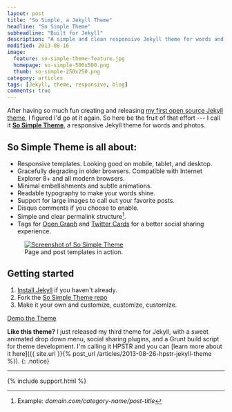 ```yaml
---
layout: post
title: "So Simple, a Jekyll Theme"
headline: "So Simple Theme"
subheadline: "Built for Jekyll"
description: "A simple and clean responsive Jekyll theme for words and photos by designer Michael Rose."
modified: 2013-08-16
image: 
  feature: so-simple-theme-feature.jpg
  homepage: so-simple-500x500.png
  thumb: so-simple-250x250.png
category: articles
tags: [Jekyll, theme, responsive, blog]
comments: true
---
```


After having so much fun creating and releasing [my first open source Jekyll theme](http://mmistakes.github.io/minimal-mistakes), I figured I'd go at it again. So here be the fruit of that effort --- I call it [**So Simple Theme**](http://mmistakes.github.io/so-simple-theme), a responsive Jekyll theme for words and photos. 

## So Simple Theme is all about:

* Responsive templates. Looking good on mobile, tablet, and desktop.
* Gracefully degrading in older browsers. Compatible with Internet Explorer 8+ and all modern browsers. 
* Minimal embellishments and subtle animations. 
* Readable typography to make your words shine.
* Support for large images to call out your favorite posts.
* Disqus comments if you choose to enable.
* Simple and clear permalink structure[^1].
* Tags for [Open Graph](https://developers.facebook.com/docs/opengraph/) and [Twitter Cards](https://dev.twitter.com/docs/cards) for a better social sharing experience.

<figure class="large">
	<a href="http://mmistakes.github.io/so-simple-theme" onClick="_gaq.push(['_trackEvent', 'Link', 'So Simple - Theme Demo']);" title="Preview So Simple Theme"><img src="{{ site.url }}/images/so-simple-theme-preview.jpg" alt="Screenshot of So Simple Theme"></a>
	<figcaption>Page and post templates in action.</figcaption>
</figure>

## Getting started

1. [Install Jekyll](http://jekyllrb.com) if you haven't already.
2. Fork the [So Simple Theme repo](http://github.com/mmistakes/so-simple-theme/)
3. Make it your own and customize, customize, customize.

<div markdown="0"><a onClick="_gaq.push(['_trackEvent', 'Link', 'So Simple - Theme Demo']);" href="http://mmistakes.github.io/so-simple-theme" class="btn">Demo the Theme</a></div>

**Like this theme?** I just released my third theme for Jekyll, with a sweet animated drop down menu, social sharing plugins, and a Grunt build script for theme development. I'm calling it HPSTR and you can [learn more about it here]({{ site.url }}{% post_url /articles/2013-08-26-hpstr-jekyll-theme %}).
{: .notice}

[^1]: Example: *domain.com/category-name/post-title*

---

{% include support.html %}